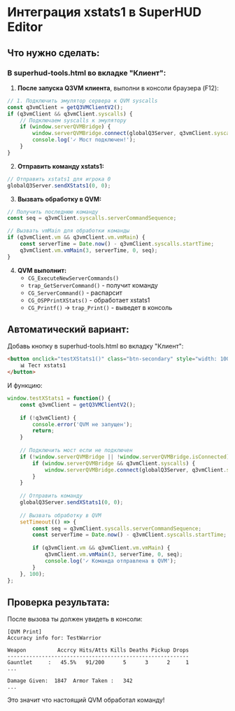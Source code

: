 # Интеграция xstats1 в SuperHUD Editor

## Что нужно сделать:

### В superhud-tools.html во вкладке "Клиент":

1. **После запуска Q3VM клиента**, выполни в консоли браузера (F12):

```javascript
// 1. Подключить эмулятор сервера к QVM syscalls
const q3vmClient = getQ3VMClientV2();
if (q3vmClient && q3vmClient.syscalls) {
    // Подключаем syscalls к эмулятору
    if (window.serverQVMBridge) {
        window.serverQVMBridge.connect(globalQ3Server, q3vmClient.syscalls);
        console.log('✓ Мост подключен!');
    }
}
```

2. **Отправить команду xstats1:**

```javascript
// Отправить xstats1 для игрока 0
globalQ3Server.sendXStats1(0, 0);
```

3. **Вызвать обработку в QVM:**

```javascript
// Получить последнюю команду
const seq = q3vmClient.syscalls.serverCommandSequence;

// Вызвать vmMain для обработки команды
if (q3vmClient.vm && q3vmClient.vm.vmMain) {
    const serverTime = Date.now() - q3vmClient.syscalls.startTime;
    q3vmClient.vm.vmMain(3, serverTime, 0, seq);
}
```

4. **QVM выполнит:**
   - `CG_ExecuteNewServerCommands()`
   - `trap_GetServerCommand()` - получит команду
   - `CG_ServerCommand()` - распарсит
   - `CG_OSPPrintXStats()` - обработает xstats1
   - `CG_Printf()` → `trap_Print()` - выведет в консоль

## Автоматический вариант:

Добавь кнопку в superhud-tools.html во вкладку "Клиент":

```html
<button onclick="testXStats1()" class="btn-secondary" style="width: 100%;">
    📊 Тест xstats1
</button>
```

И функцию:

```javascript
window.testXStats1 = function() {
    const q3vmClient = getQ3VMClientV2();
    
    if (!q3vmClient) {
        console.error('QVM не запущен');
        return;
    }
    
    // Подключить мост если не подключен
    if (!window.serverQVMBridge || !window.serverQVMBridge.isConnected) {
        if (window.serverQVMBridge && q3vmClient.syscalls) {
            window.serverQVMBridge.connect(globalQ3Server, q3vmClient.syscalls);
        }
    }
    
    // Отправить команду
    globalQ3Server.sendXStats1(0, 0);
    
    // Вызвать обработку в QVM
    setTimeout(() => {
        const seq = q3vmClient.syscalls.serverCommandSequence;
        const serverTime = Date.now() - q3vmClient.syscalls.startTime;
        
        if (q3vmClient.vm && q3vmClient.vm.vmMain) {
            q3vmClient.vm.vmMain(3, serverTime, 0, seq);
            console.log('✓ Команда отправлена в QVM');
        }
    }, 100);
};
```

## Проверка результата:

После вызова ты должен увидеть в консоли:

```
[QVM Print] 
Accuracy info for: TestWarrior

Weapon          Accrcy Hits/Atts Kills Deaths Pickup Drops
----------------------------------------------------------
Gauntlet     :   45.5%   91/200      5      3      2     1
...

Damage Given:  1847  Armor Taken :   342
...
```

Это значит что настоящий QVM обработал команду!



